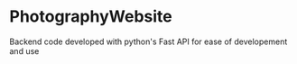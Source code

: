 # PhotographyWebsite
Backend code developed with python's Fast API for ease of developement and use
